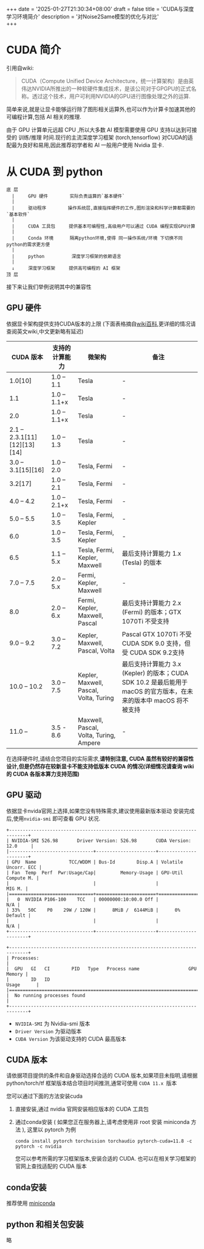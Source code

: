 +++
date = '2025-01-27T21:30:34+08:00'
draft = false
title = 'CUDA与深度学习环境简介'
description = '对Noise2Same模型的优化与对比'   
+++
# CUDA 简介
引用自wiki:
> CUDA（Compute Unified Device Architecture，统一计算架构）是由英伟达NVIDIA所推出的一种软硬件集成技术，是该公司对于GPGPU的正式名称。透过这个技术，用户可利用NVIDIA的GPU进行图像处理之外的运算.

简单来说,就是让显卡能够运行除了图形相关运算外,也可以作为计算卡加速其他的可编程计算,包括 AI 相关的推理. 

由于 GPU 计算单元远超 CPU ,所以大多数 AI 模型需要使用 GPU 支持以达到可接受的 训练/推理 时间.现行的主流深度学习框架 (torch,tensorflow) 对CUDA的适配最为良好和易用,因此推荐初学者和 AI 一般用户使用 Nvidia 显卡.

# 从 CUDA 到 python
```
底 层
  |     GPU 硬件        实际负责运算的`基本硬件`
  | 
  |     驱动程序        操作系统层,直接指挥硬件的工作,图形渲染和科学计算都需要的`基本软件`
  | 
  |     CUDA 工具包     提供基本可编程性,高级用户可以通过 CUDA 编程实现GPU计算
  | 
  |     Conda 环境      隔离python环境,使得 同一操作系统/环境 下切换不同python的需求更方便
  | 
  |     python          深度学习框架的依赖语言
  | 
  ↓     深度学习框架     提供高可编程的 AI 框架
顶 层
```

接下来让我们举例说明其中的兼容性  


## GPU 硬件   
依据显卡架构提供支持CUDA版本的上限 (下面表格摘自[wiki百科](https://zh.wikipedia.org/wiki/CUDA),更详细的情况请查阅英文wiki,中文更新略有延迟)  

| CUDA 版本 | 支持的计算能力 | 微架构 | 备注 |
| --- | --- | --- | --- |
| 1.0[10] | 1.0 – 1.1 | Tesla | - |
| 1.1 | 1.0 – 1.1+x | Tesla | - |
| 2.0 | 1.0 – 1.1+x | Tesla | - |
| 2.1 – 2.3.1[11][12][13][14] | 1.0 – 1.3 | Tesla | - |
| 3.0 – 3.1[15][16] | 1.0 – 2.0 | Tesla, Fermi | - |
| 3.2[17] | 1.0 – 2.1 | Tesla, Fermi | - |
| 4.0 – 4.2 | 1.0 – 2.1+x | Tesla, Fermi | - |
| 5.0 – 5.5 | 1.0 – 3.5 | Tesla, Fermi, Kepler | - |
| 6.0 | 1.0 – 3.5 | Tesla, Fermi, Kepler | - |
| 6.5 | 1.1 – 5.x | Tesla, Fermi, Kepler, Maxwell | 最后支持计算能力 1.x (Tesla) 的版本 |
| 7.0 – 7.5 | 2.0 – 5.x | Fermi, Kepler, Maxwell | - |
| 8.0 | 2.0 – 6.x | Fermi, Kepler, Maxwell, Pascal | 最后支持计算能力 2.x (Fermi) 的版本；GTX 1070Ti 不受支持 |
| 9.0 – 9.2 | 3.0 – 7.2 | Kepler, Maxwell, Pascal, Volta | Pascal GTX 1070Ti 不受 CUDA SDK 9.0 支持，但受 CUDA SDK 9.2支持 |
| 10.0 – 10.2 | 3.0 – 7.5 | Kepler, Maxwell, Pascal, Volta, Turing | 最后支持计算能力 3.x (Kepler) 的版本；CUDA SDK 10.2 是最后能用于 macOS 的官方版本，在未来的版本中 macOS 将不被支持 |
| 11.0 – | 3.5 - 8.6 | Maxwell, Pascal, Volta, Turing, Ampere | - |

在选择硬件时,请结合您项目的实际需求,**请特别注意, CUDA 虽然有较好的兼容性设计,但是仍然存在较新显卡不能支持低版本 CUDA 的情况(详细情况请查询 wiki 的 CUDA 各版本算力支持范围)**

## GPU 驱动
依据显卡nvida官网上选择,如果您没有特殊需求,建议使用最新版本驱动
安装完成后,使用`nvidia-smi` 即可查看 GPU 状况.
```
+-----------------------------------------------------------------------------+
| NVIDIA-SMI 526.98       Driver Version: 526.98       CUDA Version: 12.0     |
|-------------------------------+----------------------+----------------------+
| GPU  Name            TCC/WDDM | Bus-Id        Disp.A | Volatile Uncorr. ECC |
| Fan  Temp  Perf  Pwr:Usage/Cap|         Memory-Usage | GPU-Util  Compute M. |
|                               |                      |               MIG M. |
|===============================+======================+======================|
|   0  NVIDIA P106-100    TCC   | 00000000:10:00.0 Off |                  N/A |
| 33%   50C    P0    29W / 120W |      8MiB /  6144MiB |      0%      Default |
|                               |                      |                  N/A |
+-------------------------------+----------------------+----------------------+

+-----------------------------------------------------------------------------+
| Processes:                                                                  |
|  GPU   GI   CI        PID   Type   Process name                  GPU Memory |
|        ID   ID                                                   Usage      |
|=============================================================================|
|  No running processes found                                                 |
+-----------------------------------------------------------------------------+
```

- `NVIDIA-SMI` 为 Nvidia-smi 版本  
- `Driver Version` 为驱动版本
- `CUDA Version` 为该驱动支持的 CUDA 最高版本 

## CUDA 版本
请依据项目提供的条件和自身驱动选择合适的 CUDA 版本,如果项目未指明,请根据 python/torch/tf 框架版本结合项目时间推测,通常可使用 `CUDA 11.x `版本  

您可以通过下面的方法安装cuda

1. 直接安装,通过 nvidia 官网安装相应版本的 CUDA 工具包  

2. 通过conda安装 ( 如果您正在服务器上,请考虑使用非 root 安装 miniconda 方法 ), 这里以 pytorch 为例
    ```shell
    conda install pytorch torchvision torchaudio pytorch-cuda=11.8 -c pytorch -c nvidia
    ```
    您可以参考所需的学习框架版本,安装合适的 CUDA. 也可以在相关学习框架的官网上查找适配的 CUDA 版本

## conda安装
推荐使用 [miniconda](https://docs.anaconda.com/free/miniconda/index.html)

## python 和相关包安装
略
